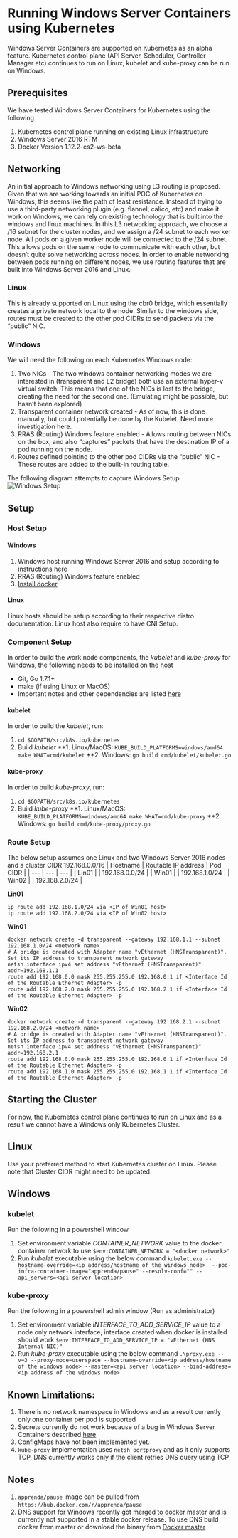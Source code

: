 # Running Windows Server Containers using Kubernetes
Windows Server Containers are supported on Kubernetes as an alpha feature. Kubernetes control plane (API Server, Scheduler, Controller Manager etc) continues to run on Linux, kubelet and kube-proxy can be run on Windows.

## Prerequisites
We have tested Windows Server Containers for Kubernetes using the following
1. Kubernetes control plane running on existing Linux infrastructure
2. Windows Server 2016 RTM
3. Docker Version 1.12.2-cs2-ws-beta

## Networking
An initial approach to Windows networking using L3 routing is proposed. Given that we are working towards an initial POC of Kubernetes on Windows, this seems like the path of least resistance. Instead of trying to use a third-party networking plugin (e.g. flannel, calico, etc) and make it work on Windows, we can rely on existing technology that is built into the windows and linux machines.
In this L3 networking approach, we choose a /16 subnet for the cluster nodes, and we assign a /24 subnet to each worker node. All pods on a given worker node will be connected to the /24 subnet. This allows pods on the same node to communicate with each other, but doesn’t quite solve networking across nodes. In order to enable networking between pods running on different nodes, we use routing features that are built into Windows Server 2016 and Linux.

### Linux
This is already supported on Linux using the cbr0 bridge, which essentially creates a private network local to the node. Similar to the windows side, routes must be created to the other pod CIDRs to send packets via the “public” NIC.

### Windows
We will need the following on each Kubernetes Windows node:
1. Two NICs - The two windows container networking modes we are interested in (transparent and L2 bridge) both use an external hyper-v virtual switch. This means that one of the NICs is lost to the bridge, creating the need for the second one. (Emulating might be possible, but hasn’t been explored)
2. Transparent container network created - As of now, this is done manually, but could potentially be done by the Kubelet. Need more investigation here.
3. RRAS (Routing) Windows feature enabled - Allows routing between NICs on the box, and also “captures” packets that have the destination IP of a pod running on the node.
4. Routes defined pointing to the other pod CIDRs via the “public” NIC - These routes are added to the built-in routing table.

The following diagram attempts to capture Windows Setup
![Windows Setup](windows-setup.png)

## Setup

### Host Setup
#### Windows
1. Windows host running Windows Server 2016 and setup according to instructions [here](https://msdn.microsoft.com/en-us/virtualization/windowscontainers/quick_start/quick_start_windows_server)
2. RRAS (Routing) Windows feature enabled
3. [Install docker](https://msdn.microsoft.com/en-us/virtualization/windowscontainers/quick_start/quick_start_windows_server)
#### Linux
Linux hosts should be setup according to their respective distro documentation. Linux host also require to have CNI Setup.

### Component Setup
In order to build the work node components, the *kubelet* and *kube-proxy* for Windows, the following needs to be installed on the host
* Git, Go 1.7.1+ 
* make (if using Linux or MacOS)
* Important notes and other dependencies are listed [here](https://github.com/kubernetes/kubernetes/blob/master/docs/devel/development.md#building-kubernetes-on-a-local-osshell-environment)  
#### kubelet
In order to build the *kubelet*, run:
1. `cd $GOPATH/src/k8s.io/kubernetes`
2. Build *kubelet*
**1. Linux/MacOS: `KUBE_BUILD_PLATFORMS=windows/amd64 make WHAT=cmd/kubelet`
**2. Windows: `go build cmd/kubelet/kubelet.go`
#### kube-proxy
In order to build *kube-proxy*, run: 
1. `cd $GOPATH/src/k8s.io/kubernetes`
2. Build *kube-proxy*
**1. Linux/MacOS: `KUBE_BUILD_PLATFORMS=windows/amd64 make WHAT=cmd/kube-proxy`
**2. Windows: `go build cmd/kube-proxy/proxy.go`

### Route Setup
The below setup assumes one Linux and two Windows Server 2016 nodes and a cluster CIDR 192.168.0.0/16
| Hostname | Routable IP address | Pod CIDR |
| --- | --- | --- |
| Lin01 | <IP of Lin01 host> | 192.168.0.0/24 |
| Win01 | <IP of Win01 host> | 192.168.1.0/24 |
| Win02 | <IP of Win02 host> | 192.168.2.0/24 |

**Lin01**
```
ip route add 192.168.1.0/24 via <IP of Win01 host>
ip route add 192.168.2.0/24 via <IP of Win02 host>
```

**Win01**
```
docker network create -d transparent --gateway 192.168.1.1 --subnet 192.168.1.0/24 <network name>
# A bridge is created with Adapter name "vEthernet (HNSTransparent)". Set its IP address to transparent network gateway
netsh interface ipv4 set address "vEthernet (HNSTransparent)" addr=192.168.1.1
route add 192.168.0.0 mask 255.255.255.0 192.168.0.1 if <Interface Id of the Routable Ethernet Adapter> -p
route add 192.168.2.0 mask 255.255.255.0 192.168.2.1 if <Interface Id of the Routable Ethernet Adapter> -p
```

**Win02**
```
docker network create -d transparent --gateway 192.168.2.1 --subnet 192.168.2.0/24 <network name>
# A bridge is created with Adapter name "vEthernet (HNSTransparent)". Set its IP address to transparent network gateway
netsh interface ipv4 set address "vEthernet (HNSTransparent)" addr=192.168.2.1
route add 192.168.0.0 mask 255.255.255.0 192.168.0.1 if <Interface Id of the Routable Ethernet Adapter> -p
route add 192.168.1.0 mask 255.255.255.0 192.168.1.1 if <Interface Id of the Routable Ethernet Adapter> -p
```

## Starting the Cluster
For now, the Kubernetes control plane continues to run on Linux and as a result we cannot have a Windows only Kubernetes Cluster. 
## Linux
Use your preferred method to start Kubernetes cluster on Linux. Please note that Cluster CIDR might need to be updated.
## Windows
### kubelet
Run the following in a powershell window
1. Set environment variable *CONTAINER_NETWORK* value to the docker container network to use
`$env:CONTAINER_NETWORK = "<docker network>"`
2. Run *kubelet* executable using the below command
`kubelet.exe --hostname-override=<ip address/hostname of the windows node>  --pod-infra-container-image="apprenda/pause" --resolv-conf="" --api_servers=<api server location>`
### kube-proxy
Run the following in a powershell admin window (Run as administrator)
1. Set environment variable *INTERFACE_TO_ADD_SERVICE_IP* value to a node only network interface, interface created when docker is installed should work
`$env:INTERFACE_TO_ADD_SERVICE_IP = "vEthernet (HNS Internal NIC)"`
2. Run *kube-proxy* executable using the below command
`.\proxy.exe --v=3 --proxy-mode=userspace --hostname-override=<ip address/hostname of the windows node> --master=<api server location> --bind-address=<ip address of the windows node>`

## Known Limitations:
1. There is no network namespace in Windows and as a result currently only one container per pod is supported
2. Secrets currently do not work because of a bug in Windows Server Containers described [here](https://github.com/docker/docker/issues/28401)
3. ConfigMaps have not been implemented yet.
4. `kube-proxy` implementation uses `netsh portproxy` and as it only supports TCP, DNS currently works only if the client retries DNS query using TCP  

## Notes
1. `apprenda/pause` image can be pulled from `https://hub.docker.com/r/apprenda/pause`
2. DNS support for Windows recently got merged to docker master and is currently not supported in a stable docker release. To use DNS build docker from master or download the binary from [Docker master](https://master.dockerproject.org/) 